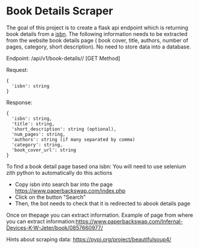 # Book Details Scraper

The goal of this project is to create a flask api endpoint which is returning book details from a [isbn](https://fr.wikipedia.org/wiki/International_Standard_Book_Number).
The following information needs to be extracted from the website book details page ( book cover, title, authors, number of pages, category, short description).
No need to store data into a database.

Endpoint: /api/v1/book-details/<isbn>/ [GET Method]

Request:

```
{
  'isbn': string
}
```

Response:
```
{
  'isbn': string,
  'title': string,
  'short_description': string (optional),
  'num_pages': string,
  'authors': string (if many separated by comma)
  'category': string,
  'book_cover_url': string
}
```


To find a book detail page based ona isbn:
You will need to use selenium zith python to automatically do this actions
- Copy isbn into search bar into the page https://www.paperbackswap.com/index.php
- Click on the button "Search"
- Then, the bot needs to check that it is redirected to abook details page

Once on thepage you can extract information.
Example of page from where you can extract information:https://www.paperbackswap.com/Infernal-Devices-K-W-Jeter/book/0857660977/

Hints about scraping data: https://pypi.org/project/beautifulsoup4/
